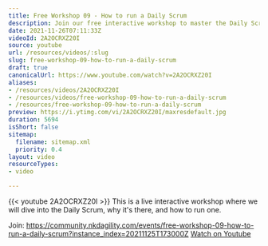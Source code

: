 ```yaml
---
title: Free Workshop 09 - How to run a Daily Scrum
description: Join our free interactive workshop to master the Daily Scrum! Learn its purpose and how to run it effectively. Don't miss out!
date: 2021-11-26T07:11:33Z
videoId: 2A2OCRXZ20I
source: youtube
url: /resources/videos/:slug
slug: free-workshop-09-how-to-run-a-daily-scrum
draft: true
canonicalUrl: https://www.youtube.com/watch?v=2A2OCRXZ20I
aliases:
- /resources/videos/2A2OCRXZ20I
- /resources/videos/free-workshop-09-how-to-run-a-daily-scrum
- /resources/free-workshop-09-how-to-run-a-daily-scrum
preview: https://i.ytimg.com/vi/2A2OCRXZ20I/maxresdefault.jpg
duration: 5694
isShort: false
sitemap:
  filename: sitemap.xml
  priority: 0.4
layout: video
resourceTypes:
- video

---
```

{{< youtube 2A2OCRXZ20I >}} 
 This is a live interactive workshop where we will dive into the Daily Scrum, why it's there, and how to run one.

Join: https://community.nkdagility.com/events/free-workshop-09-how-to-run-a-daily-scrum?instance_index=20211125T173000Z 
 [Watch on Youtube](https://www.youtube.com/watch?v=2A2OCRXZ20I)
